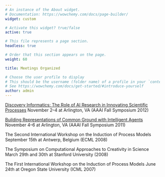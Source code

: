```yaml
---
# An instance of the About widget.
# Documentation: https://wowchemy.com/docs/page-builder/
widget: custom

# Activate this widget? true/false
active: true

# This file represents a page section.
headless: true

# Order that this section appears on the page.
weight: 60

title: Meetings Organized

# Choose the user profile to display
# This should be the username (folder name) of a profile in your `content/authors/` folder.
# See https://wowchemy.com/docs/get-started/#introduce-yourself
author: admin
---
```

[Discovery Informatics: The Role of AI Research in Innovating Scientific Processes](http://www.aaai.org/Library/Symposia/Fall/fs12-03.php)
November 2–4 at Arlington, VA (AAAI Fall Symposium 2012)

[Building Representations of Common Ground with Intelligent Agents](http://www.aaai.org/Library/Symposia/Fall/fs11-02.php)
November 4–6 at Arlington, VA (AAAI Fall Symposium 2011)

The Second International Workshop on the Induction of Process Models
September 15th at Antwerp, Belgium (ECML 2008)

The Symposium on Computational Approaches to Creativity in Science
March 29th and 30th at Stanford University (2008)

The First International Workshop on the Induction of Process Models
June 24th at Oregon State University (ICML 2007)

